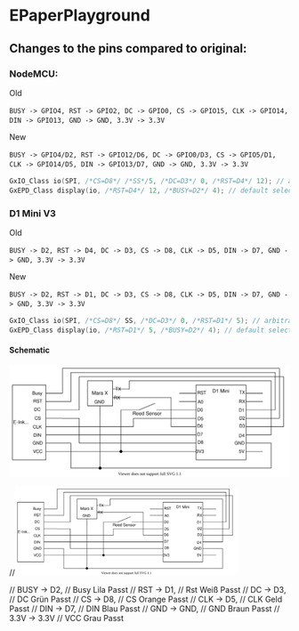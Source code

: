 # EPaperPlayground

## Changes to the pins compared to original:

### NodeMCU:

Old

`BUSY -> GPIO4, RST -> GPIO2, DC -> GPIO0, CS -> GPIO15, CLK -> GPIO14, DIN -> GPIO13, GND -> GND, 3.3V -> 3.3V`

New

`BUSY -> GPIO4/D2, RST -> GPIO12/D6, DC -> GPIO0/D3, CS -> GPIO5/D1, CLK -> GPIO14/D5, DIN -> GPIO13/D7, GND -> GND, 3.3V -> 3.3V`

```cpp
GxIO_Class io(SPI, /*CS=D8*/ /*SS*/5, /*DC=D3*/ 0, /*RST=D4*/ 12); // arbitrary selection of D3(=0), D4(=2), selected for default of GxEPD_Class
GxEPD_Class display(io, /*RST=D4*/ 12, /*BUSY=D2*/ 4); // default selection of D4(=2), D2(=4)
```

### D1 Mini V3

Old

`BUSY -> D2, RST -> D4, DC -> D3, CS -> D8, CLK -> D5, DIN -> D7, GND -> GND, 3.3V -> 3.3V`

New

`BUSY -> D2, RST -> D1, DC -> D3, CS -> D8, CLK -> D5, DIN -> D7, GND -> GND, 3.3V -> 3.3V`

```cpp
GxIO_Class io(SPI, /*CS=D8*/ SS, /*DC=D3*/ 0, /*RST=D1*/ 5); // arbitrary selection of D3(=0), D4(=2), selected for default of GxEPD_Class
GxEPD_Class display(io, /*RST=D1*/ 5, /*BUSY=D2*/ 4); // default selection of D4(=2), D2(=4)
```

#### Schematic

![Schematic of the mara x meter](/documentation/mara-x-meter.svg)

//<img src="/documentation/mara-x-meter.svg" width="400">

// BUSY -> D2,
// Busy Lila
Passt
// RST -> D1,
// Rst Weiß
Passt
// DC -> D3,
// DC Grün
Passt
// CS -> D8,
// CS Orange
Passt
// CLK -> D5,
// CLK Geld
Passt
// DIN -> D7,
// DIN Blau
Passt
// GND -> GND,
// GND Braun
Passt
// 3.3V -> 3.3V
// VCC Grau
Passt
